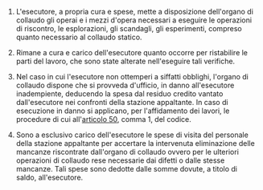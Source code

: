 1. L'esecutore, a propria cura e spese, mette a disposizione dell'organo di collaudo gli operai e i mezzi d'opera necessari a eseguire le operazioni di riscontro, le esplorazioni, gli scandagli, gli esperimenti, compreso quanto necessario al collaudo statico.

2. Rimane a cura e carico dell'esecutore quanto occorre per ristabilire le parti del lavoro, che sono state alterate nell'eseguire tali verifiche.

3. Nel caso in cui l'esecutore non ottemperi a siffatti obblighi, l'organo di collaudo dispone che si provveda d'ufficio, in danno all'esecutore inadempiente, deducendo la spesa dal residuo credito vantato dall'esecutore nei confronti della stazione appaltante. In caso di esecuzione in danno si applicano, per l'affidamento dei lavori, le procedure di cui all'[articolo 50](/articolo-50/2), comma 1, del codice.

4. Sono a esclusivo carico dell'esecutore le spese di visita del personale della stazione appaltante per accertare la intervenuta eliminazione delle mancanze riscontrate dall'organo di collaudo ovvero per le ulteriori operazioni di collaudo rese necessarie dai difetti o dalle stesse mancanze. Tali spese sono dedotte dalle somme dovute, a titolo di saldo, all'esecutore.